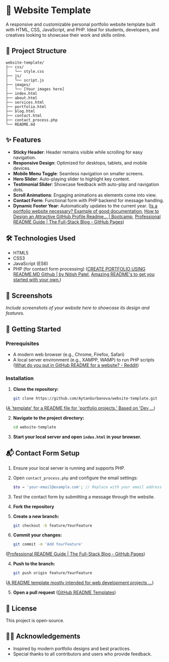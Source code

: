 # 🎨 Website Template

A responsive and customizable personal portfolio website template built with HTML, CSS, JavaScript, and PHP. Ideal for students, developers, and creatives looking to showcase their work and skills online.

## 📂 Project Structure

```
website-template/
├── css/
│   └── style.css
├── js/
│   └── script.js
├── images/
│   └── [Your images here]
├── index.html
├── about.html
├── services.html
├── portfolio.html
├── blog.html
├── contact.html
├── contact_process.php
└── README.md
```

## ✨ Features

- **Sticky Header**: Header remains visible while scrolling for easy navigation.
- **Responsive Design**: Optimized for desktops, tablets, and mobile devices.
- **Mobile Menu Toggle**: Seamless navigation on smaller screens.
- **Hero Slider**: Auto-playing slider to highlight key content.
- **Testimonial Slider**: Showcase feedback with auto-play and navigation dots.
- **Scroll Animations**: Engaging animations as elements come into view.
- **Contact Form**: Functional form with PHP backend for message handling.
- **Dynamic Footer Year**: Automatically updates to the current year. ([Is a portfolio website necessary? Example of good documentation](https://forum.freecodecamp.org/t/is-a-portfolio-website-necessary-example-of-good-documentation-readme/472987?utm_source=chatgpt.com), [How to Design an Attractive GitHub Profile Readme… | Bootcamp](https://medium.com/design-bootcamp/how-to-design-an-attractive-github-profile-readme-3618d6c53783?utm_source=chatgpt.com), [Professional README Guide | The Full-Stack Blog - GitHub Pages](https://coding-boot-camp.github.io/full-stack/github/professional-readme-guide/?utm_source=chatgpt.com))

## 🛠️ Technologies Used

- HTML5
- CSS3
- JavaScript (ES6)
- PHP (for contact form processing) ([CREATE PORTFOLIO USING README.MD Github | by Nitish Patel](https://medium.com/%40patelnitish/create-theme-your-github-portfolio-57248b0ddb9c?utm_source=chatgpt.com), [Amazing README's to get you started with your own.](https://dev.to/toktoktwan/announcing-github-readme-templates-amazing-readme-s-to-get-you-started-with-your-own-1nek?utm_source=chatgpt.com))

## 📸 Screenshots

*Include screenshots of your website here to showcase its design and features.*

## 🧰 Getting Started

### Prerequisites

- A modern web browser (e.g., Chrome, Firefox, Safari)
- A local server environment (e.g., XAMPP, WAMP) to run PHP scripts ([What do you put in GitHub README for a website? - Reddit](https://www.reddit.com/r/webdev/comments/53sj3u/what_do_you_put_in_github_readme_for_a_website/?utm_source=chatgpt.com))

### Installation

1. **Clone the repository:**
   ```bash
   git clone https://github.com/AytanGurbanova/website-template.git
   ```
 ([A 'template' for a README file for 'portfolio projects.' Based on 'Dev ...](https://gist.github.com/6b4c3f51a1cc7ec2fa6c3309205be0f7?utm_source=chatgpt.com))

2. **Navigate to the project directory:**
   ```bash
   cd website-template
   ```


3. **Start your local server and open `index.html` in your browser.**

## 📬 Contact Form Setup

1. Ensure your local server is running and supports PHP.
2. Open `contact_process.php` and configure the email settings:
   ```php
   $to = 'your-email@example.com'; // Replace with your email address
   ```


3. Test the contact form by submitting a message through the website.


1. **Fork the repository**
2. **Create a new branch:**
   ```bash
   git checkout -b feature/YourFeature
   ```


3. **Commit your changes:**
   ```bash
   git commit -m 'Add YourFeature'
   ```
 ([Professional README Guide | The Full-Stack Blog - GitHub Pages](https://coding-boot-camp.github.io/full-stack/github/professional-readme-guide/?utm_source=chatgpt.com))

4. **Push to the branch:**
   ```bash
   git push origin feature/YourFeature
   ```
 ([A README template mostly intended for web development projects ...](https://gist.github.com/79e216a54d022ddb2bdc82868a698376?utm_source=chatgpt.com))

5. **Open a pull request** ([GitHub README Templates](https://www.readme-templates.com/?utm_source=chatgpt.com))

## 📄 License

This project is open-source.

## 🙋‍♀️ Acknowledgements

- Inspired by modern portfolio designs and best practices.
- Special thanks to all contributors and users who provide feedback.
